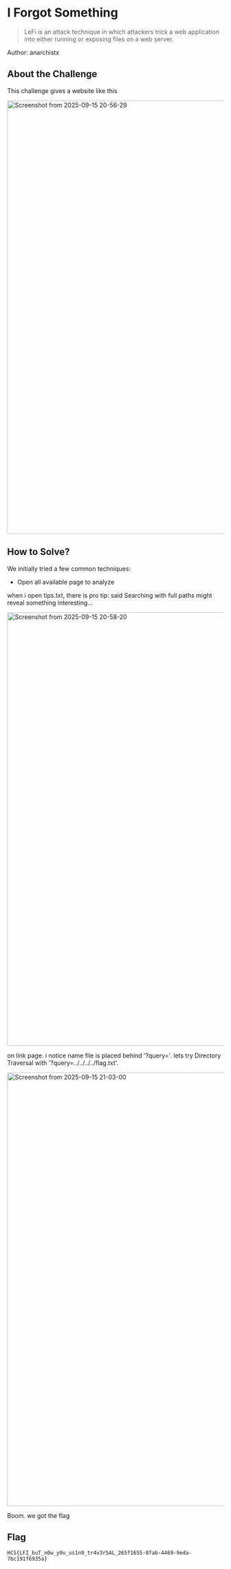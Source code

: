 # I Forgot Something
> LeFi is an attack technique in which attackers trick a web application into either running or exposing files on a web server.

Author: anarchistx


## About the Challenge
This challenge gives a website like this

<img width="1850" height="1006" alt="Screenshot from 2025-09-15 20-56-29" src="https://github.com/user-attachments/assets/6ae8506b-f364-4f1e-a527-7f7584146e7b" />

## How to Solve?

We initially tried a few common techniques:

- Open all available page to analyze

when i open tips.txt, there is pro tip: said Searching with full paths might reveal something interesting...

<img width="1850" height="1006" alt="Screenshot from 2025-09-15 20-58-20" src="https://github.com/user-attachments/assets/45f9e9d3-48a9-437b-943b-c0c44451a8ab" />

on link page. i notice name file is placed behind '?query='. lets try Directory Traversal with '?query=../../../../flag.txt'. 

<img width="1850" height="1006" alt="Screenshot from 2025-09-15 21-03-00" src="https://github.com/user-attachments/assets/fcf3e9f0-faff-412e-a9fc-9fa41cb838e3" />

Boom. we got the flag

## Flag
```
HCS{LFI_buT_n0w_y0u_us1n9_tr4v3r5AL_265f1655-8fab-4469-9eda-7bc191f6935a}
```
